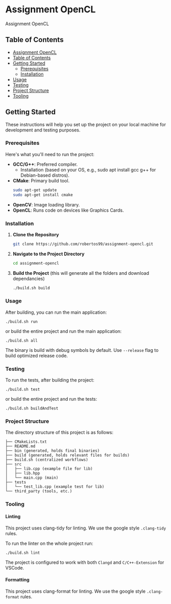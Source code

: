 # Assignment OpenCL

Assignment OpenCL

## Table of Contents

- [Assignment OpenCL](#assignment-opencl)
- [Table of Contents](#table-of-contents)
- [Getting Started](#getting-started)
  - [Prerequisites](#prerequisites)
  - [Installation](#installation)
- [Usage](#usage)
- [Testing](#testing)
- [Project Structure](#project-structure)
- [Tooling](#tooling)

## Getting Started

These instructions will help you set up the project on your local machine for development and testing purposes.

### Prerequisites

Here's what you'll need to run the project:

- **GCC/G++**: Preferred compiler.
  - Installation (based on your OS, e.g., sudo apt install gcc g++ for Debian-based distros).
- **CMake**: Primary build tool.
   ```bash
   sudo apt-get update 
   sudo apt-get install cmake
- **OpenCV**: Image loading library.
- **OpenCL**: Runs code on devices like Graphics Cards.

### Installation

1. **Clone the Repository**
    ```bash
   git clone https://github.com/robertos99/assignment-opencl.git

2. **Navigate to the Project Directory**
    ```bash
   cd assignment-opencl

3. **Build the Project** (this will generate all the folders and download dependancies)

    ```bash
    ./build.sh build

### Usage
After building, you can run the main application:
    
    ./build.sh run

or build the entire project and run the main application:

    ./build.sh all
The binary is build with debug symbols by default. Use ```--release``` flag to build optimized release code.


### Testing
To run the tests, after building the project:    

    ./build.sh test

or build the entire project and run the tests:

    ./build.sh buildAndTest

### Project Structure
The directory structure of this project is as follows:

```
├── CMakeLists.txt
├── README.md
├── bin (generated, holds final binaries)
├── build (generated, holds relevant files for builds)
├── build.sh (centralized workflows)
├── src
│   ├── lib.cpp (example file for lib)
│   ├── lib.hpp
│   └── main.cpp (main)
├── tests
│   └── test_lib.cpp (example test for lib)
└── third_party (tools, etc.)
```
### Tooling

#### Linting

This project uses clang-tidy for linting. We use the google style ```.clang-tidy``` rules.

To run the linter on the whole project run: 
```bash
./build.sh lint
```

The project is configured to work with both ```Clangd``` and ```C/C++-Extension``` for VSCode.

#### Formatting

This project uses clang-format for linting. We use the google style ```.clang-format``` rules.
